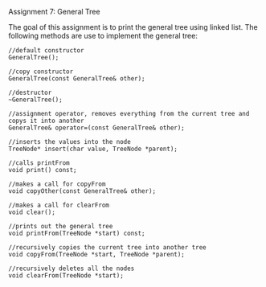 Assignment 7: General Tree

The goal of this assignment is to print the general tree using linked list.
The following methods are use to implement the general tree:

    //default constructor
    GeneralTree();

    //copy constructor
    GeneralTree(const GeneralTree& other);

    //destructor
    ~GeneralTree();

    //assignment operator, removes everything from the current tree and copys it into another
    GeneralTree& operator=(const GeneralTree& other);

    //inserts the values into the node
    TreeNode* insert(char value, TreeNode *parent);

    //calls printFrom
    void print() const;

    //makes a call for copyFrom
    void copyOther(const GeneralTree& other);

    //makes a call for clearFrom
    void clear();

    //prints out the general tree
    void printFrom(TreeNode *start) const;

    //recursively copies the current tree into another tree
    void copyFrom(TreeNode *start, TreeNode *parent);

    //recursively deletes all the nodes
    void clearFrom(TreeNode *start);
